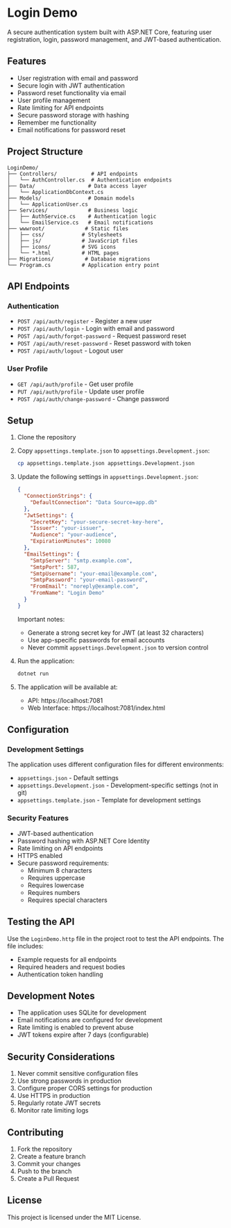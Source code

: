 # Login Demo

A secure authentication system built with ASP.NET Core, featuring user registration, login, password management, and JWT-based authentication.

## Features

- User registration with email and password
- Secure login with JWT authentication
- Password reset functionality via email
- User profile management
- Rate limiting for API endpoints
- Secure password storage with hashing
- Remember me functionality
- Email notifications for password reset

## Project Structure

```
LoginDemo/
├── Controllers/           # API endpoints
│   └── AuthController.cs  # Authentication endpoints
├── Data/                 # Data access layer
│   └── ApplicationDbContext.cs
├── Models/               # Domain models
│   └── ApplicationUser.cs
├── Services/             # Business logic
│   ├── AuthService.cs    # Authentication logic
│   └── EmailService.cs   # Email notifications
├── wwwroot/             # Static files
│   ├── css/            # Stylesheets
│   ├── js/             # JavaScript files
│   ├── icons/          # SVG icons
│   └── *.html          # HTML pages
├── Migrations/          # Database migrations
└── Program.cs          # Application entry point
```

## API Endpoints

### Authentication
- `POST /api/auth/register` - Register a new user
- `POST /api/auth/login` - Login with email and password
- `POST /api/auth/forgot-password` - Request password reset
- `POST /api/auth/reset-password` - Reset password with token
- `POST /api/auth/logout` - Logout user

### User Profile
- `GET /api/auth/profile` - Get user profile
- `PUT /api/auth/profile` - Update user profile
- `POST /api/auth/change-password` - Change password

## Setup

1. Clone the repository
2. Copy `appsettings.template.json` to `appsettings.Development.json`:
   ```bash
   cp appsettings.template.json appsettings.Development.json
   ```

3. Update the following settings in `appsettings.Development.json`:

   ```json
   {
     "ConnectionStrings": {
       "DefaultConnection": "Data Source=app.db"
     },
     "JwtSettings": {
       "SecretKey": "your-secure-secret-key-here",
       "Issuer": "your-issuer",
       "Audience": "your-audience",
       "ExpirationMinutes": 10080
     },
     "EmailSettings": {
       "SmtpServer": "smtp.example.com",
       "SmtpPort": 587,
       "SmtpUsername": "your-email@example.com",
       "SmtpPassword": "your-email-password",
       "FromEmail": "noreply@example.com",
       "FromName": "Login Demo"
     }
   }
   ```

   Important notes:
   - Generate a strong secret key for JWT (at least 32 characters)
   - Use app-specific passwords for email accounts
   - Never commit `appsettings.Development.json` to version control

4. Run the application:
   ```bash
   dotnet run
   ```

5. The application will be available at:
   - API: https://localhost:7081
   - Web Interface: https://localhost:7081/index.html

## Configuration

### Development Settings
The application uses different configuration files for different environments:
- `appsettings.json` - Default settings
- `appsettings.Development.json` - Development-specific settings (not in git)
- `appsettings.template.json` - Template for development settings

### Security Features
- JWT-based authentication
- Password hashing with ASP.NET Core Identity
- Rate limiting on API endpoints
- HTTPS enabled
- Secure password requirements:
  - Minimum 8 characters
  - Requires uppercase
  - Requires lowercase
  - Requires numbers
  - Requires special characters

## Testing the API

Use the `LoginDemo.http` file in the project root to test the API endpoints. The file includes:
- Example requests for all endpoints
- Required headers and request bodies
- Authentication token handling

## Development Notes

- The application uses SQLite for development
- Email notifications are configured for development
- Rate limiting is enabled to prevent abuse
- JWT tokens expire after 7 days (configurable)

## Security Considerations

1. Never commit sensitive configuration files
2. Use strong passwords in production
3. Configure proper CORS settings for production
4. Use HTTPS in production
5. Regularly rotate JWT secrets
6. Monitor rate limiting logs

## Contributing

1. Fork the repository
2. Create a feature branch
3. Commit your changes
4. Push to the branch
5. Create a Pull Request

## License

This project is licensed under the MIT License.